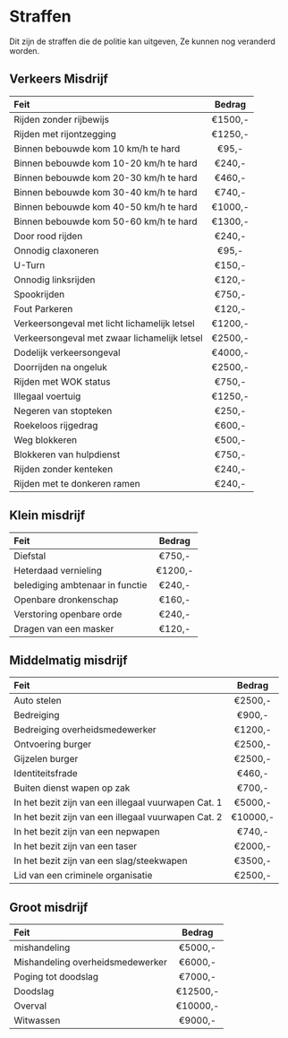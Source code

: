 # Straffen

Dit zijn de straffen die de politie kan uitgeven, Ze kunnen nog veranderd worden.

## Verkeers Misdrijf

|Feit|Bedrag|
|:---|:----:|
|Rijden zonder rijbewijs | €1500,- |
|Rijden met rijontzegging | €1250,- |
|Binnen bebouwde kom 10 km/h te hard | €95,- |
|Binnen bebouwde kom 10-20 km/h te hard | €240,- |
|Binnen bebouwde kom 20-30 km/h te hard | €460,- |
|Binnen bebouwde kom 30-40 km/h te hard | €740,- |
|Binnen bebouwde kom 40-50 km/h te hard | €1000,- |
|Binnen bebouwde kom 50-60 km/h te hard | €1300,- |
|Door rood rijden | €240,- |
|Onnodig claxoneren | €95,- |
|U-Turn | €150,- |
|Onnodig linksrijden | €120,- |
|Spookrijden | €750,- |
|Fout Parkeren | €120,- |
|Verkeersongeval met licht lichamelijk letsel | €1200,- |
|Verkeersongeval met zwaar lichamelijk letsel | €2500,- |
|Dodelijk verkeersongeval | €4000,- |
|Doorrijden na ongeluk | €2500,- |
|Rijden met WOK status | €750,- |
|Illegaal voertuig | €1250,- |
|Negeren van stopteken | €250,- |
|Roekeloos rijgedrag | €600,- |
|Weg blokkeren | €500,- |
|Blokkeren van hulpdienst | €750,- |
|Rijden zonder kenteken | €240,- |
|Rijden met te donkeren ramen | €240,- |

## Klein misdrijf

|Feit|Bedrag|
|:---|:---:|
|Diefstal | €750,- |
|Heterdaad vernieling | €1200,- |
|belediging ambtenaar in functie | €240,- |
|Openbare dronkenschap | €160,- |
|Verstoring openbare orde | €240,- |
|Dragen van een masker | €120,- |

## Middelmatig misdrijf

|Feit|Bedrag|
|:---|:---:|
|Auto stelen | €2500,- |
|Bedreiging | €900,- |
|Bedreiging overheidsmedewerker | €1200,- |
|Ontvoering burger | €2500,- |
|Gijzelen burger | €2500,- |
|Identiteitsfrade | €460,- |
|Buiten dienst wapen op zak | €700,- |
|In het bezit zijn van een illegaal vuurwapen Cat. 1 | €5000,- |
|In het bezit zijn van een illegaal vuurwapen Cat. 2 | €10000,- |
|In het bezit zijn van een nepwapen | €740,- |
|In het bezit zijn van een taser | €2000,- |
|In het bezit zijn van een slag/steekwapen | €3500,- |
|Lid van een criminele organisatie | €2500,- |

## Groot misdrijf

|Feit|Bedrag|
|:---|:---:|
|mishandeling | €5000,- |
|Mishandeling overheidsmedewerker | €6000,- |
|Poging tot doodslag | €7000,- |
|Doodslag | €12500,- |
|Overval | €10000,- |
|Witwassen | €9000,- |


